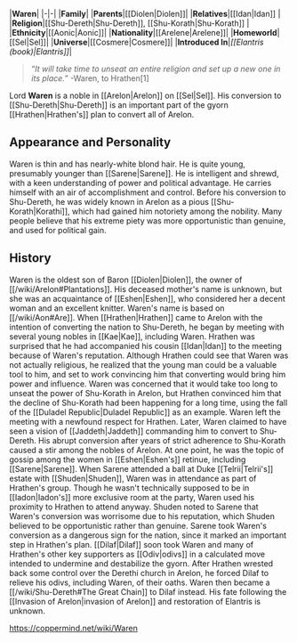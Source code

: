 |**Waren**|
|-|-|
|**Family**|
|**Parents**|[[Diolen\|Diolen]]|
|**Relatives**|[[Idan\|Idan]] |
|**Religion**|[[Shu-Dereth\|Shu-Dereth]], [[Shu-Korath\|Shu-Korath]] |
|**Ethnicity**|[[Aonic\|Aonic]]|
|**Nationality**|[[Arelene\|Arelene]]|
|**Homeworld**|[[Sel\|Sel]]|
|**Universe**|[[Cosmere\|Cosmere]]|
|**Introduced In**|*[[Elantris (book)\|Elantris]]*|

>“*It will take time to unseat an entire religion and set up a new one in its place.*”
\-Waren, to Hrathen[1]


Lord **Waren** is a noble in [[Arelon\|Arelon]] on [[Sel\|Sel]]. His conversion to [[Shu-Dereth\|Shu-Dereth]] is an important part of the gyorn [[Hrathen\|Hrathen's]] plan to convert all of Arelon.

## Appearance and Personality
Waren is thin and has nearly-white blond hair. He is quite young, presumably younger than [[Sarene\|Sarene]]. He is intelligent and shrewd, with a keen understanding of power and political advantage. He carries himself with an air of accomplishment and control. Before his conversion to Shu-Dereth, he was widely known in Arelon as a pious [[Shu-Korath\|Korathi]], which had gained him notoriety among the nobility. Many people believe that his extreme piety was more opportunistic than genuine, and used for political gain.

## History
Waren is the oldest son of Baron [[Diolen\|Diolen]], the owner of [[/wiki/Arelon#Plantations]]. His deceased mother's name is unknown, but she was an acquaintance of [[Eshen\|Eshen]], who considered her a decent woman and an excellent knitter. Waren's name is based on [[/wiki/Aon#Are]].
When [[Hrathen\|Hrathen]] came to Arelon with the intention of converting the nation to Shu-Dereth, he began by meeting with several young nobles in [[Kae\|Kae]], including Waren. Hrathen was surprised that he had accompanied his cousin [[Idan\|Idan]] to the meeting because of Waren's reputation. Although Hrathen could see that Waren was not actually religious, he realized that the young man could be a valuable tool to him, and set to work convincing him that converting would bring him power and influence. Waren was concerned that it would take too long to unseat the power of Shu-Korath in Arelon, but Hrathen convinced him that the decline of Shu-Korath had been happening for a long time, using the fall of the [[Duladel Republic\|Duladel Republic]] as an example. Waren left the meeting with a newfound respect for Hrathen.
Later, Waren claimed to have seen a vision of [[Jaddeth\|Jaddeth]] commanding him to convert to Shu-Dereth. His abrupt conversion after years of strict adherence to Shu-Korath caused a stir among the nobles of Arelon. At one point, he was the topic of gossip among the women in [[Eshen\|Eshen's]] retinue, including [[Sarene\|Sarene]]. When Sarene attended a ball at Duke [[Telrii\|Telrii's]] estate with [[Shuden\|Shuden]], Waren was in attendance as part of Hrathen's group. Though he wasn't technically supposed to be in [[Iadon\|Iadon's]] more exclusive room at the party, Waren used his proximity to Hrathen to attend anyway. Shuden noted to Sarene that Waren's conversion was worrisome due to his reputation, which Shuden believed to be opportunistic rather than genuine. Sarene took Waren's conversion as a dangerous sign for the nation, since it marked an important step in Hrathen's plan.
[[Dilaf\|Dilaf]] soon took Waren and many of Hrathen's other key supporters as [[Odiv\|odivs]] in a calculated move intended to undermine and destabilize the gyorn. After Hrathen wrested back some control over the Derethi church in Arelon, he forced Dilaf to relieve his odivs, including Waren, of their oaths. Waren then became a [[/wiki/Shu-Dereth#The Great Chain]] to Dilaf instead. His fate following the [[Invasion of Arelon\|invasion of Arelon]] and restoration of Elantris is unknown.



https://coppermind.net/wiki/Waren